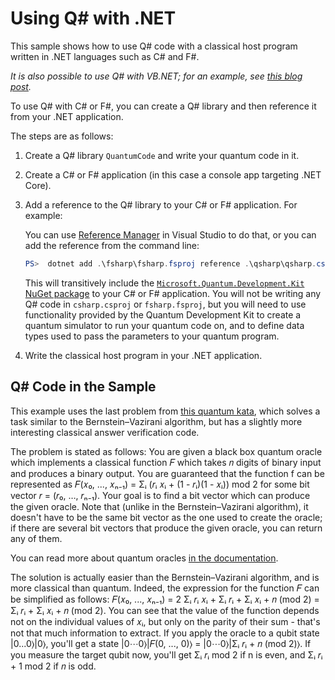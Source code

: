 # Using Q# with .NET #

This sample shows how to use Q# code with a classical host program written in .NET languages such as C# and F#.

*It is also possible to use Q# with VB.NET; for an example, see [this blog post](https://github.com/tcNickolas/MiscQSharp/tree/master/Quantum_VBNet).*

To use Q# with C# or F#, you can create a Q# library and then reference it from your .NET application.

The steps are as follows:

1. Create a Q# library `QuantumCode` and write your quantum code in it.
2. Create a C# or F# application (in this case a console app targeting .NET Core).
3. Add a reference to the Q# library to your C# or F# application. For example:

   You can use [Reference Manager](https://docs.microsoft.com/visualstudio/ide/how-to-add-or-remove-references-by-using-the-reference-manager) in Visual Studio to do that, or you can add the reference from the command line:

    ```PowerShell
    PS>  dotnet add .\fsharp\fsharp.fsproj reference .\qsharp\qsharp.csproj
    ```

   This will transitively include the [`Microsoft.Quantum.Development.Kit` NuGet package](https://www.nuget.org/packages/Microsoft.Quantum.Development.Kit) to your C# or F# application.
   You will not be writing any Q# code in `csharp.csproj` or `fsharp.fsproj`, but you will need to use functionality provided by the Quantum Development Kit to create a quantum simulator to run your quantum code on, and to define data types used to pass the parameters to your quantum program.
4. Write the classical host program in your .NET application. 

## Q# Code in the Sample

This example uses the last problem from [this quantum kata](https://github.com/Microsoft/QuantumKatas/tree/master/DeutschJozsaAlgorithm), 
which solves a task similar to the Bernstein–Vazirani algorithm, but has a slightly more interesting classical answer verification code. 

The problem is stated as follows: You are given a black box quantum oracle which implements a classical function 𝐹 which takes 𝑛 digits of binary input and produces a binary output.
You are guaranteed that the function f can be represented as
𝐹(𝑥₀, ..., 𝑥ₙ₋₁) = Σᵢ (𝑟ᵢ 𝑥ᵢ + (1 - 𝑟ᵢ)(1 - 𝑥ᵢ)) mod 2 for some bit vector 𝑟 = (𝑟₀, …, 𝑟ₙ₋₁).
Your goal is to find a bit vector which can produce the given oracle. Note that (unlike in the Bernstein–Vazirani algorithm), it doesn't have to be the same bit vector as the one used to create the oracle; if there are several bit vectors that produce the given oracle, you can return any of them.

You can read more about quantum oracles [in the documentation](https://docs.microsoft.com/quantum/concepts/oracles).

The solution is actually easier than the Bernstein–Vazirani algorithm, and is more classical than quantum. Indeed, the expression for the function 𝐹 can be simplified as follows: 𝐹(𝑥₀, ..., 𝑥ₙ₋₁) = 2 Σᵢ 𝑟ᵢ 𝑥ᵢ + Σᵢ 𝑟ᵢ + Σᵢ 𝑥ᵢ + 𝑛 (mod 2) = Σᵢ 𝑟ᵢ + Σᵢ 𝑥ᵢ + 𝑛 (mod 2). You can see that the value of the function depends not on the individual values of 𝑥ᵢ, but only on the parity of their sum - that's not that much information to extract. If you apply the oracle to a qubit state |0...0⟩|0⟩, you'll get a state |0⋯0⟩|𝐹(0, ..., 0)⟩ = |0⋯0⟩|Σᵢ 𝑟ᵢ + 𝑛 (mod 2)⟩. If you measure the target qubit now, you'll get Σᵢ 𝑟ᵢ mod 2 if n is even, and Σᵢ 𝑟ᵢ + 1 mod 2 if 𝑛 is odd.
